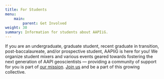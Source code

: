 ```yaml
---
title: For Students
menu: 
    main:
        parent: Get Involved
weight: 30
summary: Information for students about AAPIiG.
---
```

If you are an undergraduate, graduate student, recent graduate in transition, post-baccalaureate, and/or prospective student, AAPIiG is here for you! We organize student mixers and various events geared towards fostering the next generation of AAPI geoscientists — providing a community of support for you is part of [our mission](/whoweare/ourmission). [Join us](/getinvolved/joinus) and be a part of this growing collective.